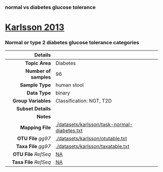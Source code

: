 ### normal vs diabetes glucose tolerance
# [Karlsson 2013]( ../docs/karlsson.html )
### Normal or type 2 diabetes glucose tolerance categories

| Details                   |                                                           |
| ------------------------: |-----------------------------------------------------------|
| **Topic Area**                | Diabetes                                                |
| **Number of samples**         | 96                                         |
| **Sample Type**               | human stool                                         |
| **Data Type**                 | binary                                           |
| **Group Variables**           | Classification: NGT, T2D                                          |
| **Subset Details**            |                                   |
| **Notes**                     |                                          |
| **Mapping File**              | [./datasets/karlsson/task-normal-diabetes.txt]( ../datasets/karlsson/./datasets/karlsson/task-normal-diabetes.txt)        |
| **OTU File** *gg97*           | [./datasets/karlsson/otutable.txt]( ../datasets/karlsson/./datasets/karlsson/otutable.txt)          |
| **Taxa File** *gg97*          | [./datasets/karlsson/taxatable.txt]( ../datasets/karlsson/./datasets/karlsson/taxatable.txt)        |
| **OTU File** *RefSeq*         | [NA]( ../datasets/karlsson/NA)  |
| **Taxa File** *RefSeq*        | [NA]( ../datasets/karlsson/NA)|